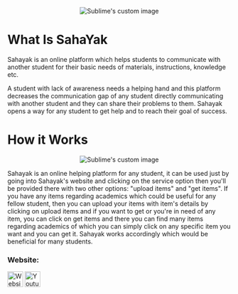 <p align="center">
  <img src="https://user-images.githubusercontent.com/76803084/180271411-824a87e8-5648-4ebc-9f5c-991159f4969a.png" alt="Sublime's custom image"/>
</p>
<h1>What Is SahaYak</h1>
<p align="left"> Sahayak is an online platform which helps students to communicate with another student for their basic needs of materials, instructions, knowledge etc. </p>
<p align="left"> A student with lack of awareness needs a helping hand and this platform decreases the communication gap of any student directly communicating with another student and they can share their problems to them. Sahayak opens a way for any student to get help and to reach their goal of success.</p>
<h1>How it Works</h1>
<p align="center">
  <img src="https://user-images.githubusercontent.com/76803084/180454721-fa7fda7c-2c53-4204-9879-013672b54701.png" alt="Sublime's custom image"/>
</p>
<p align="left"> Sahayak is an online helping platform for any student, it can be used just by going into
Sahayak's website and clicking on the service option then you'll be provided there with two other
options: "upload items" and "get items". If you have any items regarding academics which could
be useful for any fellow student, then you can upload your items with item's details by clicking
on upload items and if you want to get or you're in need of any item, you can click on get items
and there you can find many items regarding academics of which you can simply click on any
specific item you want and you can get it. Sahayak works accordingly which would be beneficial
for many students.</p>
<h3 align="left">Website:</h3>
<p align="left">
<a href="https://bds08.github.io/SahaYak/" target="blank"><img align="center" src="https://user-images.githubusercontent.com/76803084/180795796-bbfa8d5f-b563-4070-a60f-54a05bd79a25.png" alt="Website" height="35" width="35" /></a>
<a href="#" target="blank"><img align="center" src="https://raw.githubusercontent.com/rahuldkjain/github-profile-readme-generator/master/src/images/icons/Social/youtube.svg"
alt="Youtube" height="35" width="35" /></a>
</p>


